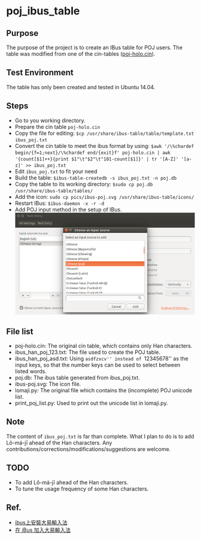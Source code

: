# poj_ibus_table

## Purpose
The purpose of the project is to create an IBus table for POJ users.
The table was modified from one of the cin-tables ([poj-holo.cin](https://github.com/chinese-opendesktop/cin-tables)).

## Test Environment
The table has only been created and tested in Ubuntu 14.04.

## Steps
* Go to you working directory.
* Prepare the cin table `poj-holo.cin`
* Copy the file for editing:
  `$cp /usr/share/ibus-table/table/template.txt ibus_poj.txt`
* Convert the cin table to meet the ibus format by using:
  `$awk '/\%chardef begin/{f=1;next}/\%chardef end/{exit}f' poj-holo.cin | awk '{count[$1]++}{print $1"\t"$2"\t"101-count[$1]}' | tr '[A-Z]' '[a-z]' >> ibus_poj.txt`
* Edit `ibus_poj.txt` to fit your need
* Build the table:
  `$ibus-table-createdb -s ibus_poj.txt -n poj.db`
* Copy the table to its working directory:
  `$sudo cp poj.db /usr/share/ibus-table/tables/`
* Add the icon:
  `sudo cp pics/ibus-poj.svg /usr/share/ibus-table/icons/`
* Restart IBus:
  `$ibus-daemon -x -r -d`
* Add POJ input method in the setup of IBus.
  ![add poj in ibus](pics/add_poj_in_ibus.png)

## File list
* poj-holo.cin: The original cin table, which contains only Han characters.
* ibus_han_poj_123.txt: The file used to create the POJ table.
* ibus_han_poj_asd.txt: Using ``asdfzxcv'' instead of ``12345678'' as the input keys, so that the number keys can be used to select between listed words.
* poj.db: The ibus table generated from ibus_poj.txt.
* ibus-poj.svg: The icon file.
* lomaji.py: The original file which contains the (incomplete) POJ unicode list.
* print_poj_list.py: Used to print out the unicode list in lomaji.py.

## Note
The content of `ibus_poj.txt` is far than complete.
What I plan to do is to add Lô-má-jī ahead of the Han characters.
Any contributions/corrections/modifications/suggestions are welcome.

## TODO
* To add Lô-má-jī ahead of the Han characters.
* To tune the usage frequency of some Han characters.

## Ref.
* [ibus上安裝大易輸入法](http://120.114.52.240/~T093000298/blog?node=000000103)
* [在 iBus 加入大易輸入法](http://jamyy.us.to/blog/2013/12/5653.html)


